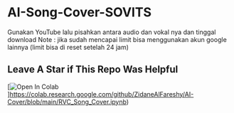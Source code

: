 # AI-Song-Cover-SOVITS
Gunakan YouTube lalu pisahkan antara audio dan vokal nya dan tinggal download
Note : jika sudah mencapai limit bisa menggunakan akun google lainnya (limit bisa di reset setelah 24 jam)
## Leave A Star if This Repo Was Helpful

[![Open In Colab](https://colab.research.google.com/assets/colab-badge.svg)]https://colab.research.google.com/github/ZidaneAlFareshy/AI-Cover/blob/main/RVC_Song_Cover.ipynb)
